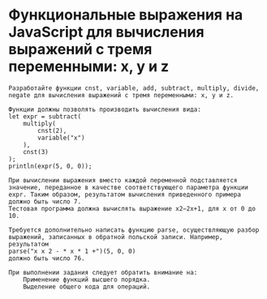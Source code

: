 # Функциональные выражения на JavaScript для вычисления выражений с тремя переменными: x, y и z
    Разработайте функции cnst, variable, add, subtract, multiply, divide, negate для вычисления выражений с тремя переменными: x, y и z.
    
    Функции должны позволять производить вычисления вида:
    let expr = subtract(
        multiply(
            cnst(2),
            variable("x")
        ),
        cnst(3)
    );
    println(expr(5, 0, 0));

    При вычислении выражения вместо каждой переменной подставляется значение, переданное в качестве соответствующего параметра функции expr. Таким образом, результатом вычисления приведенного примера должно быть число 7.
    Тестовая программа должна вычислять выражение x2−2x+1, для x от 0 до 10.
   
    Требуется дополнительно написать функцию parse, осуществляющую разбор выражений, записанных в обратной польской записи. Например, результатом
    parse("x x 2 - * x * 1 +")(5, 0, 0)
    должно быть число 76.
    
    При выполнении задания следует обратить внимание на:
        Применение функций высшего порядка.
        Выделение общего кода для операций.
